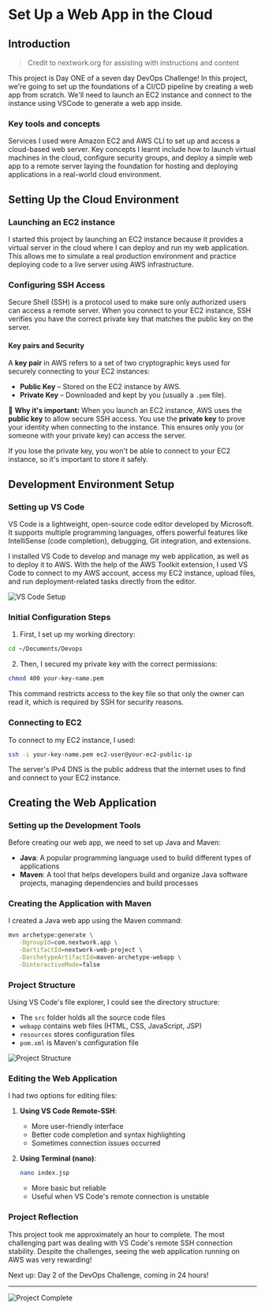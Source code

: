 # Set Up a Web App in the Cloud

## Introduction

> Credit to nextwork.org for assisting with instructions and content

This project is Day ONE of a seven day DevOps Challenge! In this project, we're going to set up the foundations of a CI/CD pipeline by creating a web app from scratch. We'll need to launch an EC2 instance and connect to the instance using VSCode to generate a web app inside.

### Key tools and concepts
Services I used were Amazon EC2 and AWS CLI to set up and access a cloud-based web server. Key concepts I learnt include how to launch virtual machines in the cloud, configure security groups, and deploy a simple web app to a remote server laying the foundation for hosting and deploying applications in a real-world cloud environment.

## Setting Up the Cloud Environment

### Launching an EC2 instance
I started this project by launching an EC2 instance because it provides a virtual server in the cloud where I can deploy and run my web application. This allows me to simulate a real production environment and practice deploying code to a live server using AWS infrastructure.

### Configuring SSH Access
Secure Shell (SSH) is a protocol used to make sure only authorized users can access a remote server. When you connect to your EC2 instance, SSH verifies you have the correct private key that matches the public key on the server.

#### Key pairs and Security
A **key pair** in AWS refers to a set of two cryptographic keys used for securely connecting to your EC2 instances:

* **Public Key** – Stored on the EC2 instance by AWS.
* **Private Key** – Downloaded and kept by you (usually a `.pem` file).

🔐 **Why it's important:**
When you launch an EC2 instance, AWS uses the **public key** to allow secure SSH access. You use the **private key** to prove your identity when connecting to the instance. This ensures only you (or someone with your private key) can access the server.

If you lose the private key, you won't be able to connect to your EC2 instance, so it's important to store it safely.

## Development Environment Setup

### Setting up VS Code
VS Code is a lightweight, open-source code editor developed by Microsoft. It supports multiple programming languages, offers powerful features like IntelliSense (code completion), debugging, Git integration, and extensions. 

I installed VS Code to develop and manage my web application, as well as to deploy it to AWS. With the help of the AWS Toolkit extension, I used VS Code to connect to my AWS account, access my EC2 instance, upload files, and run deployment-related tasks directly from the editor.

![VS Code Setup](http://learn.nextwork.org/merry_vermilion_zany_llama/uploads/aws-devops-vscode_53d05e68)

### Initial Configuration Steps

1. First, I set up my working directory:
```bash
cd ~/Documents/Devops
```

2. Then, I secured my private key with the correct permissions:
```bash
chmod 400 your-key-name.pem
```
This command restricts access to the key file so that only the owner can read it, which is required by SSH for security reasons.

### Connecting to EC2
To connect to my EC2 instance, I used:
```bash
ssh -i your-key-name.pem ec2-user@your-ec2-public-ip
```

The server's IPv4 DNS is the public address that the internet uses to find and connect to your EC2 instance.

## Creating the Web Application

### Setting up the Development Tools
Before creating our web app, we need to set up Java and Maven:

- **Java**: A popular programming language used to build different types of applications
- **Maven**: A tool that helps developers build and organize Java software projects, managing dependencies and build processes

### Creating the Application with Maven
I created a Java web app using the Maven command:

```bash 
mvn archetype:generate \
   -DgroupId=com.nextwork.app \
   -DartifactId=nextwork-web-project \
   -DarchetypeArtifactId=maven-archetype-webapp \
   -DinteractiveMode=false
```

### Project Structure
Using VS Code's file explorer, I could see the directory structure:

- The `src` folder holds all the source code files
- `webapp` contains web files (HTML, CSS, JavaScript, JSP)
- `resources` stores configuration files
- `pom.xml` is Maven's configuration file

![Project Structure](http://learn.nextwork.org/merry_vermilion_zany_llama/uploads/aws-devops-vscode_45f91fd7)

### Editing the Web Application
I had two options for editing files:

1. **Using VS Code Remote-SSH**:
   - More user-friendly interface
   - Better code completion and syntax highlighting
   - Sometimes connection issues occurred

2. **Using Terminal (nano)**:
   ```bash
   nano index.jsp
   ```
   - More basic but reliable
   - Useful when VS Code's remote connection is unstable

### Project Reflection
This project took me approximately an hour to complete. The most challenging part was dealing with VS Code's remote SSH connection stability. Despite the challenges, seeing the web application running on AWS was very rewarding!

Next up: Day 2 of the DevOps Challenge, coming in 24 hours!

---

![Project Complete](http://learn.nextwork.org/merry_vermilion_zany_llama/uploads/aws-devops-vscode_7a1de541)
